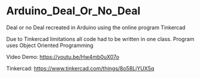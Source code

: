# Arduino_Deal_Or_No_Deal
Deal or no Deal recreated in Arduino using the online program Tinkercad

Due to Tinkercad limitations all code had to be written in one class. Program uses Object Oriented Programming

Video Demo: https://youtu.be/Hw4mb0uX07o

Tinkercad: https://www.tinkercad.com/things/8o58LjYUX5q
